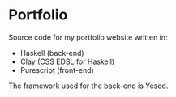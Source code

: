 # Portfolio

Source code for my portfolio website written in:

* Haskell (back-end)
* Clay (CSS EDSL for Haskell)
* Purescript (front-end)

The framework used for the back-end is Yesod.
